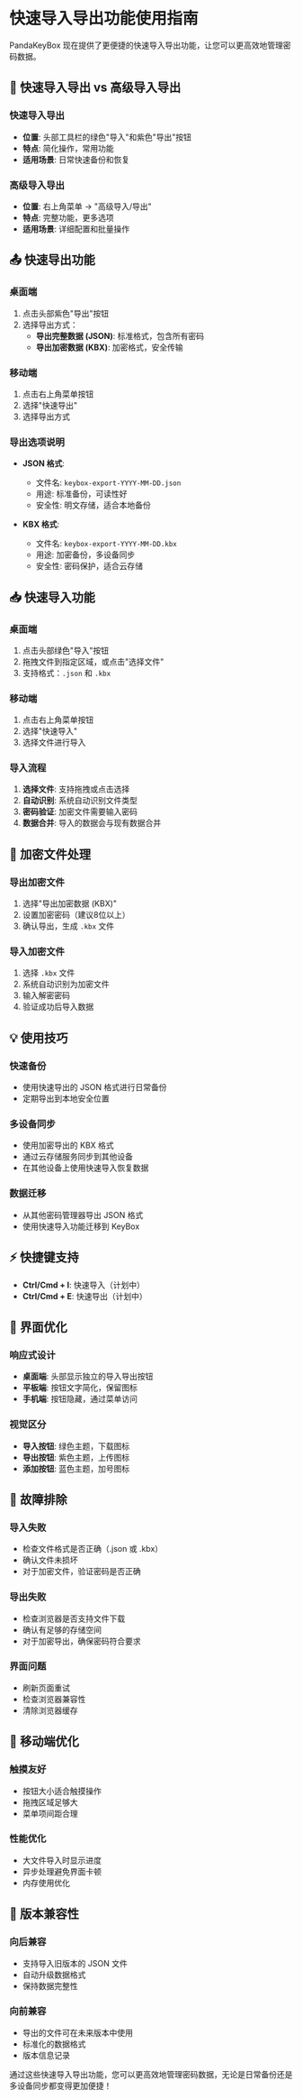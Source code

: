 # 快速导入导出功能使用指南

PandaKeyBox 现在提供了更便捷的快速导入导出功能，让您可以更高效地管理密码数据。

## 🚀 快速导入导出 vs 高级导入导出

### 快速导入导出
- **位置**: 头部工具栏的绿色"导入"和紫色"导出"按钮
- **特点**: 简化操作，常用功能
- **适用场景**: 日常快速备份和恢复

### 高级导入导出
- **位置**: 右上角菜单 → "高级导入/导出"
- **特点**: 完整功能，更多选项
- **适用场景**: 详细配置和批量操作

## 📤 快速导出功能

### 桌面端
1. 点击头部紫色"导出"按钮
2. 选择导出方式：
   - **导出完整数据 (JSON)**: 标准格式，包含所有密码
   - **导出加密数据 (KBX)**: 加密格式，安全传输

### 移动端
1. 点击右上角菜单按钮
2. 选择"快速导出"
3. 选择导出方式

### 导出选项说明
- **JSON 格式**: 
  - 文件名: `keybox-export-YYYY-MM-DD.json`
  - 用途: 标准备份，可读性好
  - 安全性: 明文存储，适合本地备份

- **KBX 格式**: 
  - 文件名: `keybox-export-YYYY-MM-DD.kbx`
  - 用途: 加密备份，多设备同步
  - 安全性: 密码保护，适合云存储

## 📥 快速导入功能

### 桌面端
1. 点击头部绿色"导入"按钮
2. 拖拽文件到指定区域，或点击"选择文件"
3. 支持格式：`.json` 和 `.kbx`

### 移动端
1. 点击右上角菜单按钮
2. 选择"快速导入"
3. 选择文件进行导入

### 导入流程
1. **选择文件**: 支持拖拽或点击选择
2. **自动识别**: 系统自动识别文件类型
3. **密码验证**: 加密文件需要输入密码
4. **数据合并**: 导入的数据会与现有数据合并

## 🔐 加密文件处理

### 导出加密文件
1. 选择"导出加密数据 (KBX)"
2. 设置加密密码（建议8位以上）
3. 确认导出，生成 `.kbx` 文件

### 导入加密文件
1. 选择 `.kbx` 文件
2. 系统自动识别为加密文件
3. 输入解密密码
4. 验证成功后导入数据

## 💡 使用技巧

### 快速备份
- 使用快速导出的 JSON 格式进行日常备份
- 定期导出到本地安全位置

### 多设备同步
- 使用加密导出的 KBX 格式
- 通过云存储服务同步到其他设备
- 在其他设备上使用快速导入恢复数据

### 数据迁移
- 从其他密码管理器导出 JSON 格式
- 使用快速导入功能迁移到 KeyBox

## ⚡ 快捷键支持

- **Ctrl/Cmd + I**: 快速导入（计划中）
- **Ctrl/Cmd + E**: 快速导出（计划中）

## 🎯 界面优化

### 响应式设计
- **桌面端**: 头部显示独立的导入导出按钮
- **平板端**: 按钮文字简化，保留图标
- **手机端**: 按钮隐藏，通过菜单访问

### 视觉区分
- **导入按钮**: 绿色主题，下载图标
- **导出按钮**: 紫色主题，上传图标
- **添加按钮**: 蓝色主题，加号图标

## 🔧 故障排除

### 导入失败
- 检查文件格式是否正确（.json 或 .kbx）
- 确认文件未损坏
- 对于加密文件，验证密码是否正确

### 导出失败
- 检查浏览器是否支持文件下载
- 确认有足够的存储空间
- 对于加密导出，确保密码符合要求

### 界面问题
- 刷新页面重试
- 检查浏览器兼容性
- 清除浏览器缓存

## 📱 移动端优化

### 触摸友好
- 按钮大小适合触摸操作
- 拖拽区域足够大
- 菜单项间距合理

### 性能优化
- 大文件导入时显示进度
- 异步处理避免界面卡顿
- 内存使用优化

## 🔄 版本兼容性

### 向后兼容
- 支持导入旧版本的 JSON 文件
- 自动升级数据格式
- 保持数据完整性

### 向前兼容
- 导出的文件可在未来版本中使用
- 标准化的数据格式
- 版本信息记录

通过这些快速导入导出功能，您可以更高效地管理密码数据，无论是日常备份还是多设备同步都变得更加便捷！
